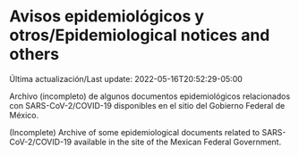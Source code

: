 # Avisos epidemiológicos y otros/Epidemiological notices and others

Última actualización/Last update: 2022-05-16T20:52:29-05:00

Archivo (incompleto) de algunos documentos epidemiológicos relacionados con SARS-CoV-2/COVID-19 disponibles en el sitio del Gobierno Federal de México.

(Incomplete) Archive of some epidemiological documents related to SARS-CoV-2/COVID-19 available in the site of the Mexican Federal Government.
